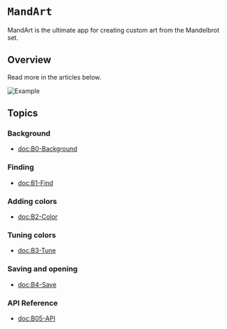 # ``MandArt``

MandArt is the ultimate app for creating custom art from the Mandelbrot set. 

## Overview

Read more in the articles below.

![Example](mandart.png)

## Topics


### Background

- <doc:B0-Background>

### Finding

- <doc:B1-Find>

### Adding colors

- <doc:B2-Color>

### Tuning colors

- <doc:B3-Tune>

### Saving and opening

- <doc:B4-Save>

### API Reference 

- <doc:B05-API>

